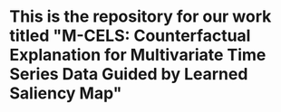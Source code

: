 # This is the repository for our work titled "M-CELS: Counterfactual Explanation for Multivariate Time Series Data Guided by Learned Saliency Map"

